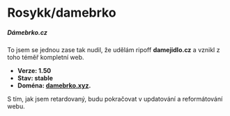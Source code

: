 # Rosykk/damebrko

##### Dámebrko.cz

To jsem se jednou zase tak nudil, že udělám ripoff **damejidlo.cz** a vznikl z toho téměř kompletní web.

- **Verze: 1.50**
- **Stav: stable**
- **Doména: [damebrko.xyz](https://damebrko.xyz/).**

S tím, jak jsem retardovaný, budu pokračovat v updatování a reformátování webu.
